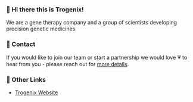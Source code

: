 ### 👋 Hi there this is Trogenix!

We are a gene therapy company and a group of scientists developing precision genetic medicines.

### 📢 Contact

If you would like to join our team or start a partnership we would love 💗 to hear from you - please reach out for [more details](mailto:ben@trogenixbio.com). 

### 🔗 Other Links
- [Trogenix Website](https://www.trogenixbio.com/)
